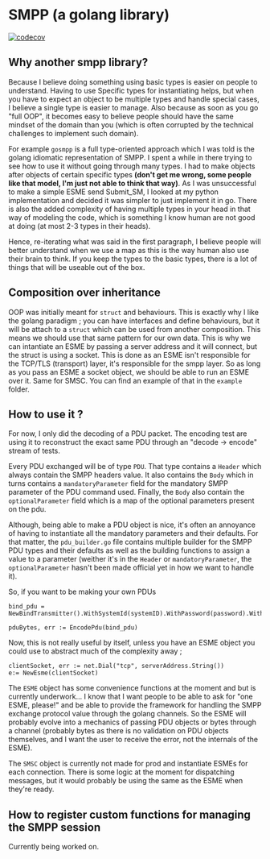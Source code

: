 SMPP (a golang library)
=======================

[![codecov](https://codecov.io/gh/elafontaine/smpp/branch/master/graph/badge.svg?token=5A5N54FX17)](https://codecov.io/gh/elafontaine/smpp)

Why another smpp library?
-------------
Because I believe doing something using basic types is easier on people to understand. Having to use Specific types for
instantiating helps, but when you have to expect an object to be multiple types and handle special cases, I believe a
single type is easier to manage. Also because as soon as you go "full OOP", it becomes easy to believe people should
have the same mindset of the domain than you (which is often corrupted by the technical challenges to implement such
domain).

For example `gosmpp` is a full type-oriented approach which I was told is the golang idiomatic representation of SMPP. I
spent a while in there trying to see how to use it without going through many types. I had to make objects after objects
of certain specific types **(don't get me wrong, some people like that model, I'm just not able to think that way)**. As I was unsuccessful to make
a simple ESME send Submit_SM, I looked at my python implementation and decided it was simpler to just implement it in
go. There is also the added complexity of having multiple types in your head in that way of modeling the code, which is
something I know human are not good at doing (at most 2-3 types in their heads).

Hence, re-iterating what was said in the first paragraph, I believe people will better understand when we use a map as
this is the way human also use their brain to think. If you keep the types to the basic types, there is a lot of things
that will be useable out of the box.

Composition over inheritance
----------------------------

OOP was initially meant for `struct` and behaviours.  This is exactly why I like the 
golang paradigm ; you can have interfaces and define behaviours, but it will be 
attach to a `struct` which can be used from another composition.  This means we should 
use that same pattern for our own data.  This is why we can intantiate an ESME by passing
a server address and it will connect, but the struct is using a socket.  This is done as an ESME 
isn't responsible for the TCP/TLS (transport) layer, it's responsible for the smpp layer.  So as long as you pass an ESME a socket object, we should be able to run an ESME over it.  Same for SMSC.  You can find an example of that in the `example` folder.


How to use it ?
---------------

For now, I only did the decoding of a PDU packet. The encoding test are using it to reconstruct the exact same
PDU through an "decode -> encode" stream of tests.

Every PDU exchanged will be of type `PDU`. That type contains a `Header` which always contain the SMPP headers value.
It also contains the `Body` which in turns contains a `mandatoryParameter` field for the mandatory SMPP parameter of the PDU command used. Finally, the `Body`
also contain the `optionalParameter` field which is a map of the optional parameters present on the pdu.

Although, being able to make a PDU object is nice, it's often an annoyance of having to instantiate all the mandatory parameters and their defaults.  For that matter, the `pdu_builder.go` file contains multiple builder for the SMPP PDU types and their defaults as well as the building functions to assign a value to a parameter (weither it's in the `Header` or `mandatoryParameter`,  the `optionalParameter` hasn't been made official yet in how we want to handle it).

So, if you want to be making your own PDUs
```
bind_pdu = NewBindTransmitter().WithSystemId(systemID).WithPassword(password).WithSequenceNumber(sequence_number)

pduBytes, err := EncodePdu(bind_pdu)
```

Now, this is not really useful by itself, unless you have an ESME object you could use to abstract much of the complexity away ; 

```
clientSocket, err := net.Dial("tcp", serverAddress.String())
e:= NewEsme(clientSocket)

```
The `ESME` object has some convenience functions at the moment and but is currently underwork... 
I know that I want people to be able to ask for "one ESME, please!" and be able to provide the framework 
for handling the SMPP exchange protocol value through the golang channels.  So the ESME will probably evolve 
into a mechanics of passing PDU objects or bytes through a channel (probably bytes as there is no validation
on PDU objects themselves, and I want the user to receive the error, not the internals of the ESME).

The `SMSC` object is currently not made for prod and instantiate ESMEs for each connection.  There is some
logic at the moment for dispatching messages, but it would probably be using the same as the ESME when they're ready.

How to register custom functions for managing the SMPP session
--------------------------------------------------------------

Currently being worked on.


